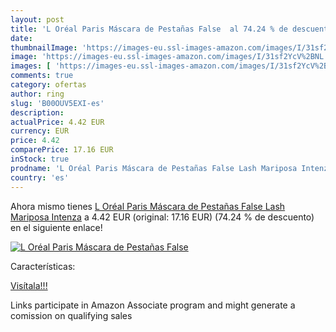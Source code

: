 ```yaml
---
layout: post
title: 'L Oréal Paris Máscara de Pestañas False  al 74.24 % de descuento'
date: 
thumbnailImage: 'https://images-eu.ssl-images-amazon.com/images/I/31sf2YcV%2BNL._SL200_.jpg'
image: 'https://images-eu.ssl-images-amazon.com/images/I/31sf2YcV%2BNL._SL200_.jpg'
images: [ 'https://images-eu.ssl-images-amazon.com/images/I/31sf2YcV%2BNL._SL200_.jpg' ]
comments: true
category: ofertas
author: ring
slug: 'B00OUV5EXI-es'
description:
actualPrice: 4.42 EUR
currency: EUR
price: 4.42
comparePrice: 17.16 EUR
inStock: true
prodname: 'L Oréal Paris Máscara de Pestañas False Lash Mariposa Intenza'
country: 'es'
---
```


Ahora mismo tienes [L Oréal Paris Máscara de Pestañas False Lash Mariposa Intenza](https://www.amazon.es/dp/B00OUV5EXI/?tag=tolees-21) a 4.42 EUR (original: 17.16 EUR) (74.24 %  de descuento) en el siguiente enlace!

[![L Oréal Paris Máscara de Pestañas False ](https://images-eu.ssl-images-amazon.com/images/I/31sf2YcV%2BNL._SL200_.jpg)](https://www.amazon.es/dp/B00OUV5EXI/?tag=tolees-21)

Características:


[Visítala!!!](https://www.amazon.es/dp/B00OUV5EXI/?tag=tolees-21)

Links participate in Amazon Associate program and might generate a comission on qualifying sales
